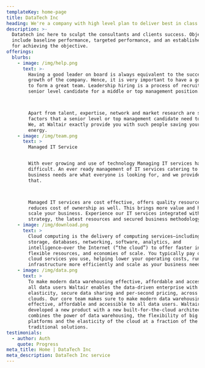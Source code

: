 ```yaml
---
templateKey: home-page
title: DataTech Inc
heading: We're a company with high level plan to deliver best in class services
description: >-
  Datatech inc here to sculpt the consultants and clients success. Objectives
  include baseline performance, targeted performance, and an established date
  for achieving the objective.
offerings:
  blurbs:
    - image: /img/help.png
      text: >-
        Having a good leader on board is always equivalent to the successful
        growth of the company. Hence, it is very important to have a good leader
        to form a great team. Leadership hiring is a process of recruiting a
        senior level candidate for a middle or top management position.



        Apart from talent, expertise, network and market research are some
        factors that a senior level or top management candidate need to possess.
        We, at Waltair exactly provide you with such people saving your time and
        energy.
    - image: /img/team.png
      text: >
        Managed IT Service


        With ever growing and use of technology Managing IT services has become
        difficult. An ever ready management of IT services catering to specific
        business needs are what everyone is looking for, and we provide exactly
        that.



        Managed IT services are cost effective, offers quality resources, and
        reduces cost of ownership as well. This brings more value and helps to
        scale your business. Experience our IT services integrated with
        strategy, the latest resources and secured business methodology.
    - image: /img/download.png
      text: >
        Cloud computing is the delivery of computing services—including servers,
        storage, databases, networking, software, analytics, and
        intelligence—over the Internet (“the cloud”) to offer faster innovation,
        flexible resources, and economies of scale. You typically pay only for
        cloud services you use, helping lower your operating costs, run your
        infrastructure more efficiently and scale as your business needs change.
    - image: /img/data.png
      text: >
        To make modern data warehousing effective, affordable and accessible to
        all data users Waltair enables the data-driven enterprise with instant
        elasticity, secure data sharing and per-second pricing, across multiple
        clouds. Our core team makes sure to make modern data warehousing
        effective, affordable and accessible to all data users. Waltair
        developed a new product with a new built-for-the-cloud architecture that
        combines the power of data warehousing, the flexibility of big data
        platforms and the elasticity of the cloud at a fraction of the cost of
        traditional solutions.
testimonials:
  - author: Auth
    quote: Progress
meta_title: Home | DataTech Inc
meta_description: DataTech Inc service
---
```


